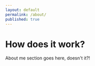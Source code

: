 ```yaml
---
layout: default
permalink: /about/
published: true
---
```

# How does it work?

About me section goes here, doesn't it?!
